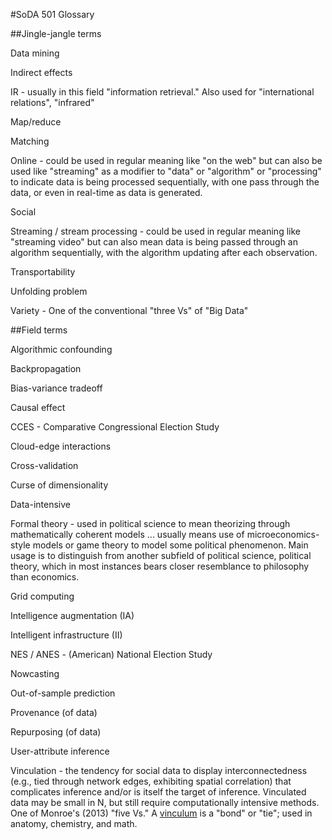 #SoDA 501 Glossary

##Jingle-jangle terms


Data mining


Indirect effects


IR - usually in this field "information retrieval." Also used for "international relations", "infrared"


Map/reduce


Matching


Online - could be used in regular meaning like "on the web" but can also be used like "streaming" as a modifier to "data" or "algorithm" or "processing" to indicate data is being processed sequentially, with one pass through the data, or even in real-time as data is generated.


Social


Streaming / stream processing - could be used in regular meaning like "streaming video" but can also mean data is being passed through an algorithm sequentially, with the algorithm updating after each observation.


Transportability


Unfolding problem


Variety - One of the conventional "three Vs" of "Big Data"



##Field terms

Algorithmic confounding


Backpropagation


Bias-variance tradeoff


Causal effect


CCES - Comparative Congressional Election Study


Cloud-edge interactions


Cross-validation


Curse of dimensionality


Data-intensive


Formal theory - used in political science to mean theorizing through mathematically coherent models ... usually means use of microeconomics-style models or game theory to model some political phenomenon. Main usage is to distinguish from another subfield of political science, political theory, which in most instances bears closer resemblance to philosophy than economics. 


Grid computing


Intelligence augmentation (IA) 


Intelligent infrastructure (II)


NES / ANES - (American) National Election Study


Nowcasting


Out-of-sample prediction


Provenance (of data)


Repurposing (of data)


User-attribute inference


Vinculation - the tendency for social data to display interconnectedness (e.g., tied through network edges, exhibiting spatial correlation) that complicates inference and/or is itself the target of inference. Vinculated data may be small in N, but still require computationally intensive methods. One of Monroe's (2013) "five Vs." A [vinculum](https://www.dictionary.com/browse/vincula) is a "bond" or "tie"; used in anatomy, chemistry, and math.



